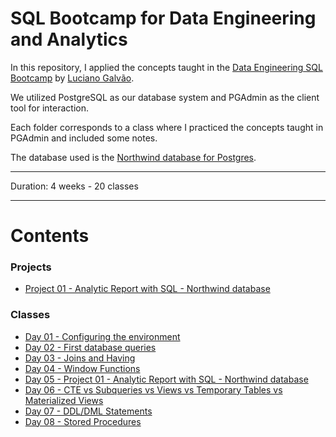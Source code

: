 # SQL Bootcamp for Data Engineering and Analytics

In this repository, I applied the concepts taught in the [Data Engineering SQL Bootcamp](https://github.com/lvgalvao/data-engineering-roadmap/tree/main/Bootcamp%20-%20SQL%20e%20Analytics) by [Luciano Galvão](https://github.com/lvgalvao).

We utilized PostgreSQL as our database system and PGAdmin as the client tool for interaction. 

Each folder corresponds to a class where I practiced the concepts taught in PGAdmin and included some notes.

The database used is the [Northwind database for Postgres](https://github.com/pthom/northwind_psql).

-------------------------

Duration: 4 weeks - 20 classes

-------------------------
# Contents

### Projects

- [Project 01 - Analytic Report with SQL - Northwind database](https://github.com/lealre/northwind-analytics-sql)

### Classes

- [Day 01 - Configuring the environment](https://github.com/lealre/sql-bootcamp-de/tree/main/01)
- [Day 02 - First database queries](https://github.com/lealre/sql-bootcamp-de/tree/main/02)
- [Day 03 - Joins and Having](https://github.com/lealre/sql-bootcamp-de/tree/main/03)
- [Day 04 - Window Functions](https://github.com/lealre/sql-bootcamp-de/tree/main/04)
- [Day 05 - Project 01 - Analytic Report with SQL - Northwind database](https://github.com/lealre/sql-bootcamp-de/tree/main/05)
- [Day 06 - CTE vs Subqueries vs Views vs Temporary Tables vs Materialized Views](https://github.com/lealre/sql-bootcamp-de/tree/main/06)
- [Day 07 - DDL/DML Statements](https://github.com/lealre/sql-bootcamp-de/tree/main/07)
- [Day 08 - Stored Procedures](https://github.com/lealre/sql-bootcamp-de/tree/main/08)